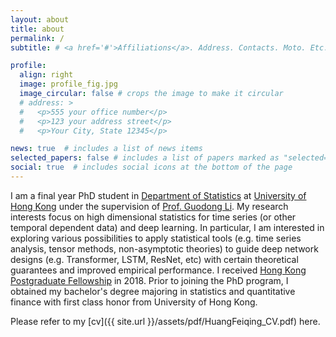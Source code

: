 ```yaml
---
layout: about
title: about
permalink: /
subtitle: # <a href='#'>Affiliations</a>. Address. Contacts. Moto. Etc.

profile:
  align: right
  image: profile_fig.jpg
  image_circular: false # crops the image to make it circular
  # address: >
  #   <p>555 your office number</p>
  #   <p>123 your address street</p>
  #   <p>Your City, State 12345</p>

news: true  # includes a list of news items
selected_papers: false # includes a list of papers marked as "selected={true}"
social: true  # includes social icons at the bottom of the page
---
```


I am a final year PhD student in [Department of Statistics](https://saasweb.hku.hk/) at [University of Hong Kong](https://www.hku.hk/) under the supervision of [Prof. Guodong Li](https://gdli-stat.github.io/). My research interests focus on high dimensional statistics for time series (or other temporal dependent data) and deep learning. In particular, I am interested in exploring various possibilities to apply statistical tools (e.g. time series analysis, tensor methods, non-asymptotic theories) to guide deep network designs (e.g. Transformer, LSTM, ResNet, etc) with certain theoretical guarantees and improved empirical performance.
I received [Hong Kong Postgraduate Fellowship](https://cerg1.ugc.edu.hk/hkpfs/index.html) in 2018.
Prior to joining the PhD program, I obtained my bachelor's degree majoring in statistics and quantitative finance with first class honor from University of Hong Kong.

Please refer to my [cv]({{ site.url }}/assets/pdf/HuangFeiqing_CV.pdf) here.